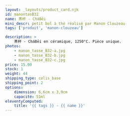 ```yaml
---
layout: _layouts/product_card.njk
id: manontasB32
name: 茶杯 - CháBēi
mini_descr: petit bol à thé réalisé par Manon Clouzeau
tags: ['produit', 'manon-clouzeau']

description: >
    茶杯 - CháBēi en céramique, 1250°C. Pièce unique.
photos:
    - manon_tasse_B32-a.jpg
    - manon_tasse_B32-b.jpg
    - manon_tasse_B32-c.jpg
price: 15.00
stock: 1
weight: 44
shipping_type: colis_base
shipping_point: 2
options:
    dimension: 6,6cm x 3,9cm
    capacité: 51ml
eleventyComputed:
    title: '{{ tags }} - {{ name }}'
---
```

